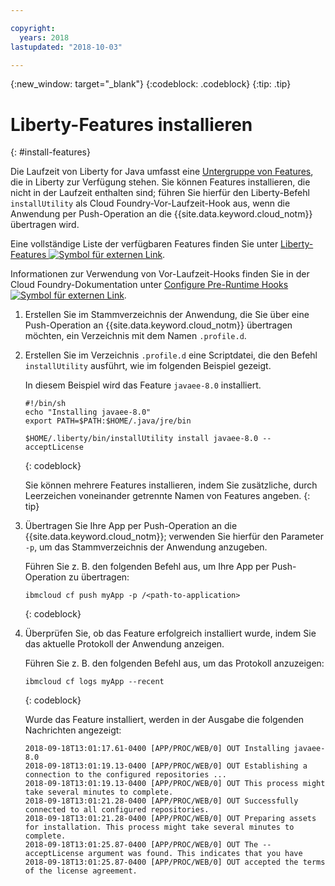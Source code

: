 ```yaml
---

copyright:
  years: 2018
lastupdated: "2018-10-03"

---
```


{:new_window: target="_blank"}
{:codeblock: .codeblock}
{:tip: .tip}

# Liberty-Features installieren
{: #install-features}

Die Laufzeit von Liberty for Java umfasst eine [Untergruppe von Features](libertyFeatures.html#liberty_features), die in Liberty zur Verfügung stehen. Sie können Features installieren, die nicht in der Laufzeit enthalten sind; führen Sie hierfür den Liberty-Befehl `installUtility` als Cloud Foundry-Vor-Laufzeit-Hook aus, wenn die Anwendung per Push-Operation an die {{site.data.keyword.cloud_notm}} übertragen wird.

Eine vollständige Liste der verfügbaren Features finden Sie unter [Liberty-Features ![Symbol für externen Link](../../icons/launch-glyph.svg "Symbol für externen Link")](https://www.ibm.com/support/knowledgecenter/SSEQTP_liberty/com.ibm.websphere.wlp.doc/ae/rwlp_feat.html).

Informationen zur Verwendung von Vor-Laufzeit-Hooks finden Sie in der Cloud Foundry-Dokumentation unter [Configure Pre-Runtime Hooks ![Symbol für externen Link](../../icons/launch-glyph.svg "Symbol für externen Link")](https://docs.cloudfoundry.org/devguide/deploy-apps/deploy-app.html#profile).

1. Erstellen Sie im Stammverzeichnis der Anwendung, die Sie über eine Push-Operation an {{site.data.keyword.cloud_notm}} übertragen möchten, ein Verzeichnis mit dem Namen `.profile.d`.

1. Erstellen Sie im Verzeichnis `.profile.d` eine Scriptdatei, die den Befehl `installUtility` ausführt, wie im folgenden Beispiel gezeigt.

   In diesem Beispiel wird das Feature `javaee-8.0` installiert.

   ```
   #!/bin/sh
   echo "Installing javaee-8.0"
   export PATH=$PATH:$HOME/.java/jre/bin

   $HOME/.liberty/bin/installUtility install javaee-8.0 --acceptLicense
   ```
   {: codeblock}

   Sie können mehrere Features installieren, indem Sie zusätzliche, durch Leerzeichen voneinander getrennte Namen von Features angeben.
   {: tip}

1. Übertragen Sie Ihre App per Push-Operation an die {{site.data.keyword.cloud_notm}}; verwenden Sie hierfür den Parameter `-p`, um das Stammverzeichnis der Anwendung anzugeben.

   Führen Sie z. B. den folgenden Befehl aus, um Ihre App per Push-Operation zu übertragen:
   ```
   ibmcloud cf push myApp -p /<path-to-application>
   ```
   {: codeblock}

1. Überprüfen Sie, ob das Feature erfolgreich installiert wurde, indem Sie das aktuelle Protokoll der Anwendung anzeigen.

   Führen Sie z. B. den folgenden Befehl aus, um das Protokoll anzuzeigen:
   ```
   ibmcloud cf logs myApp --recent
   ```
   {: codeblock}

    Wurde das Feature installiert, werden in der Ausgabe die folgenden Nachrichten angezeigt:

    ```
    2018-09-18T13:01:17.61-0400 [APP/PROC/WEB/0] OUT Installing javaee-8.0
    2018-09-18T13:01:19.13-0400 [APP/PROC/WEB/0] OUT Establishing a connection to the configured repositories ...
    2018-09-18T13:01:19.13-0400 [APP/PROC/WEB/0] OUT This process might take several minutes to complete.
    2018-09-18T13:01:21.28-0400 [APP/PROC/WEB/0] OUT Successfully connected to all configured repositories.
    2018-09-18T13:01:21.28-0400 [APP/PROC/WEB/0] OUT Preparing assets for installation. This process might take several minutes to complete.
    2018-09-18T13:01:25.87-0400 [APP/PROC/WEB/0] OUT The --acceptLicense argument was found. This indicates that you have
    2018-09-18T13:01:25.87-0400 [APP/PROC/WEB/0] OUT accepted the terms of the license agreement.
    ```
